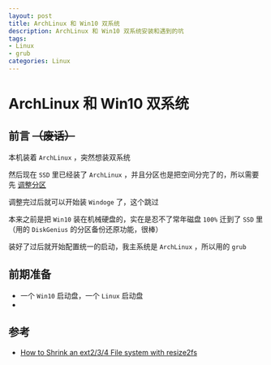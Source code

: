 ```yaml
---
layout: post
title: ArchLinux 和 Win10 双系统
description: ArchLinux 和 Win10 双系统安装和遇到的坑
tags:
- Linux
- grub
categories: Linux
---
```


# ArchLinux 和 Win10 双系统

## 前言 <del>（废话）</del>

本机装着 `ArchLinux` ，突然想装双系统

然后现在 `SSD` 里已经装了 `ArchLinux` ，并且分区也是把空间分完了的，所以需要先 [调整分区]() 

调整完过后就可以开始装 `Windoge` 了，这个跳过
 
本来之前是把 `Win10` 装在机械硬盘的，实在是忍不了常年磁盘 `100%` 迁到了 `SSD` 里（用的 `DiskGenius` 的分区备份还原功能，很棒）

装好了过后就开始配置统一的启动，我主系统是 `ArchLinux` ，所以用的 `grub`


## 前期准备

- 一个 `Win10` 启动盘，一个 `Linux` 启动盘
- 

## 参考

- [How to Shrink an ext2/3/4 File system with resize2fs](https://access.redhat.com/articles/1196333)

